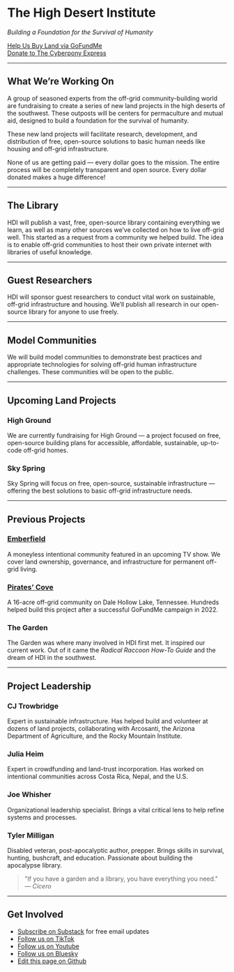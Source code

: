 # The High Desert Institute

*Building a Foundation for the Survival of Humanity*

[Help Us Buy Land via GoFundMe](https://gofundme.com)  
[Donate to The Cyberpony Express](https://www.gofundme.com)

---

## What We’re Working On

A group of seasoned experts from the off-grid community-building world are fundraising to create a series of new land projects in the high deserts of the southwest. These outposts will be centers for permaculture and mutual aid, designed to build a foundation for the survival of humanity.

These new land projects will facilitate research, development, and distribution of free, open-source solutions to basic human needs like housing and off-grid infrastructure.

None of us are getting paid — every dollar goes to the mission. The entire process will be completely transparent and open source. Every dollar donated makes a huge difference!

---

## The Library

HDI will publish a vast, free, open-source library containing everything we learn, as well as many other sources we’ve collected on how to live off-grid well. This started as a request from a community we helped build. The idea is to enable off-grid communities to host their own private internet with libraries of useful knowledge.

---

## Guest Researchers

HDI will sponsor guest researchers to conduct vital work on sustainable, off-grid infrastructure and housing. We’ll publish all research in our open-source library for anyone to use freely.

---

## Model Communities

We will build model communities to demonstrate best practices and appropriate technologies for solving off-grid human infrastructure challenges. These communities will be open to the public.

---

## Upcoming Land Projects

### High Ground

We are currently fundraising for High Ground — a project focused on free, open-source building plans for accessible, affordable, sustainable, up-to-code off-grid homes.

### Sky Spring

Sky Spring will focus on free, open-source, sustainable infrastructure — offering the best solutions to basic off-grid infrastructure needs.

---

## Previous Projects

### [Emberfield](https://emberfield.org)

A moneyless intentional community featured in an upcoming TV show. We cover land ownership, governance, and infrastructure for permanent off-grid living.

### [Pirates’ Cove](https://www.peoplesprojectearth.org)

A 16-acre off-grid community on Dale Hollow Lake, Tennessee. Hundreds helped build this project after a successful GoFundMe campaign in 2022.

### The Garden

The Garden was where many involved in HDI first met. It inspired our current work. Out of it came the *Radical Raccoon How-To Guide* and the dream of HDI in the southwest.

---

## Project Leadership

### CJ Trowbridge

Expert in sustainable infrastructure. Has helped build and volunteer at dozens of land projects, collaborating with Arcosanti, the Arizona Department of Agriculture, and the Rocky Mountain Institute.

### Julia Heim

Expert in crowdfunding and land-trust incorporation. Has worked on intentional communities across Costa Rica, Nepal, and the U.S.

### Joe Whisher

Organizational leadership specialist. Brings a vital critical lens to help refine systems and processes.

### Tyler Milligan

Disabled veteran, post-apocalyptic author, prepper. Brings skills in survival, hunting, bushcraft, and education. Passionate about building the apocalypse library.

> "If you have a garden and a library, you have everything you need."  
> — *Cicero*

---

## Get Involved

- [Subscribe on Substack](https://highdesertinstitute.substack.com) for free email updates
- [Follow us on TikTok](https://www.tiktok.com/@hdi.ngo)
- [Follow us on Youtube](https://www.youtube.com/@HighDesertInstitute)
- [Follow us on Bluesky](https://bsky.app/profile/highdesertinstitute.org)
- [Edit this page on Github](https://github.com/High-Desert-Institute/HighDesertInstitute.org/blob/main/index.md)
